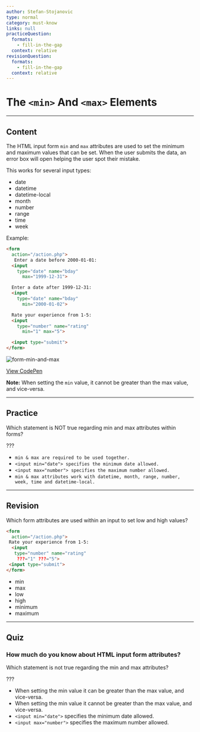 ```yaml
---
author: Stefan-Stojanovic
type: normal
category: must-know
links: null
practiceQuestion:
  formats:
    - fill-in-the-gap
  context: relative
revisionQuestion:
  formats:
    - fill-in-the-gap
  context: relative
---
```


# The `<min>` And `<max>` Elements


---

## Content

The HTML input form `min` and `max` attributes are used to set the minimum and maximum values that can be set. When the user submits the data, an error box will open helping the user spot their mistake.

This works for several input types:

- date
- datetime
- datetime-local
- month
- number
- range
- time
- week

Example:

```html
<form
  action="/action.php">
   Enter a date before 2000-01-01:
  <input
    type="date" name="bday"
      max="1999-12-31">

  Enter a date after 1999-12-31:
  <input
    type="date" name="bday"
      min="2000-01-02">

  Rate your experience from 1-5:
  <input
    type="number" name="rating"
      min="1" max="5">

  <input type="submit">
</form>
```

![form-min-and-max](https://img.enkipro.com/8c98645f6e6439b2e4869f99629ae229.png)

[View CodePen](https://codepen.io/enkidevs/pen/qKLKJm)

**Note:** When setting the `min` value, it cannot be greater than the max value, and vice-versa.


---

## Practice

Which statement is NOT true regarding min and max attributes within forms?

???

- `min & max are required to be used together.`
- `<input min="date"> specifies the minimum date allowed.`
- `<input max="number"> specifies the maximum number allowed.`
- `min & max attributes work with datetime, month, range, number, week, time and datetime-local.`


---

## Revision

Which form attributes are used within an input to set low and high values?

```html
<form
  action="/action.php">
 Rate your experience from 1-5:
  <input
   type="number" name="rating"
    ???="1" ???="5">
 <input type="submit">
</form>
```

- min
- max
- low
- high
- minimum
- maximum


---

## Quiz

### How much do you know about HTML input form attributes?


Which statement is not true regarding the min and max attributes?

???

- When setting the min value it can be greater than the max value, and vice-versa.
- When setting the min value it cannot be greater than the max value, and vice-versa.
- `<input min="date">` specifies the minimum date allowed.
- `<input max="number">` specifies the maximum number allowed.
